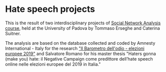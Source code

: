 # Hate speech projects

This is the result of two interdisciplinary projects of [Social Network Analysis course](https://elearning.unipd.it/scienzeumane/course/view.php?id=9257), held at the University of Padova by Tommaso Erseghe and Caterina Suitner.

The analysis are based on the database collected and coded by Amnesty International - Italy for the research ["Il Barometro dell'odio - elezioni europee 2019"](https://www.amnesty.it/cosa-facciamo/elezioni-europee/) and Salvatore Romano for his master thesis "Haters gonna (make you) hate: il Negative Campaign come predittore dell’hate speech online nelle elezioni europee del 2019 in Italia."



